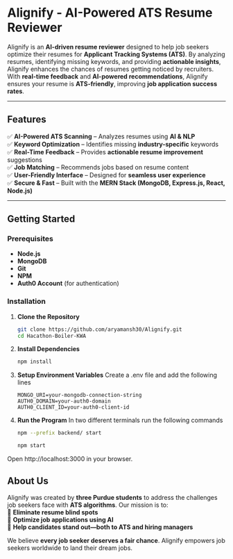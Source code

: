# **Alignify - AI-Powered ATS Resume Reviewer**

Alignify is an **AI-driven resume reviewer** designed to help job seekers optimize their resumes for **Applicant Tracking Systems (ATS)**. By analyzing resumes, identifying missing keywords, and providing **actionable insights**, Alignify enhances the chances of resumes getting noticed by recruiters. With **real-time feedback** and **AI-powered recommendations**, Alignify ensures your resume is **ATS-friendly**, improving **job application success rates**.

---

## **Features**
✅ **AI-Powered ATS Scanning** – Analyzes resumes using **AI & NLP**  
✅ **Keyword Optimization** – Identifies missing **industry-specific** keywords  
✅ **Real-Time Feedback** – Provides **actionable resume improvement** suggestions  
✅ **Job Matching** – Recommends jobs based on resume content  
✅ **User-Friendly Interface** – Designed for **seamless user experience**  
✅ **Secure & Fast** – Built with the **MERN Stack (MongoDB, Express.js, React, Node.js)**  

---

## **Getting Started**

### **Prerequisites**
- **Node.js**
- **MongoDB**
- **Git**  
- **NPM**
- **Auth0 Account** (for authentication)  

### **Installation**
1. **Clone the Repository**  
   ```sh
   git clone https://github.com/aryamansh30/Alignify.git
   cd Hacathon-Boiler-KWA
   ```

2. **Install Dependencies**
   ```sh
   npm install
   ```

3. **Setup Environment Variables**
   Create a .env file and add the following lines
   ```
   MONGO_URI=your-mongodb-connection-string
   AUTH0_DOMAIN=your-auth0-domain
   AUTH0_CLIENT_ID=your-auth0-client-id
   ```

4. **Run the Program**
   In two different terminals run the following commands
   ```sh
   npm --prefix backend/ start
   ```
   ```sh
   npm start
   ```
  Open http://localhost:3000 in your browser.

  ## **About Us**

Alignify was created by **three Purdue students** to address the challenges job seekers face with **ATS algorithms**. Our mission is to:  
🔹 **Eliminate resume blind spots**  
🔹 **Optimize job applications using AI**  
🔹 **Help candidates stand out—both to ATS and hiring managers**  

We believe **every job seeker deserves a fair chance**. Alignify empowers job seekers worldwide to land their dream jobs.  
